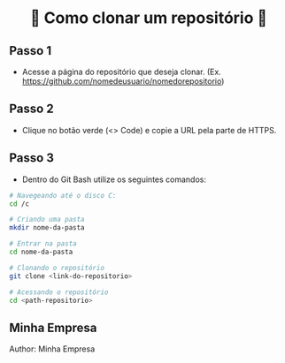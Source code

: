 <h1 align="center">📃 Como clonar um repositório 📃</h1>

## Passo 1
- Acesse a página do repositório que deseja clonar. (Ex. https://github.com/nomedeusuario/nomedorepositorio)

## Passo 2
- Clique no botão verde (<> Code) e copie a URL pela parte de HTTPS.

## Passo 3
- Dentro do Git Bash utilize os seguintes comandos:
```bash
# Navegeando até o disco C:
cd /c

# Criando uma pasta
mkdir nome-da-pasta

# Entrar na pasta
cd nome-da-pasta

# Clonando o repositório
git clone <link-do-repositorio>

# Acessando o repositório
cd <path-repositorio>
```

## Minha Empresa

Author: Minha Empresa
